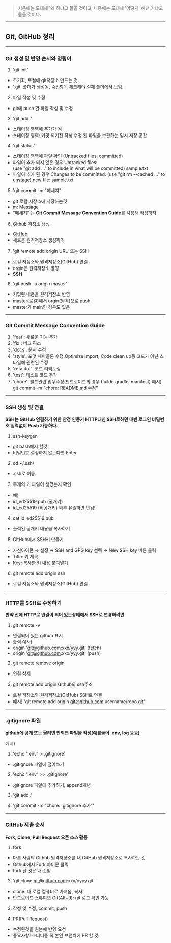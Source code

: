 > 처음에는 도대체 '왜'하냐고 들을 것이고,
> 나중에는 도대체 '어떻게' 해낸 거냐고 물을 것이다.
---

## Git, GitHub 정리

---

### Git 생성 및 반영 순서와 명령어

1. 'git init'
  - 초기화, 로컬에 git저장소 만드는 것.
  - '.git' 폴더가 생성됨, 숨긴항목 체크해야 실제 폴더에서 보임.

2. 파일 작성 및 수정
  - git에 push 할 파일 작성 및 수정

3. 'git add .'
  - 스테이징 영역에 추가가 됨
  - 스테이징 영역: 커밋 되기전 작성,수정 된 파일을 보관하는 임시 저장 공간

4. 'git status'
  - 스테이징 영역에 파일 확인 (Untracked files, committed)
  - 파일이 추가 되지 않은 경우
    Untracked files:  
    (use "git add <file>..." to include in what will be committed)
    sample.txt
  - 파일이 추가 된 경우
    Changes to be committed:
    (use "git rm --cached <file>..." to unstage)
    new file:   sample.txt

5. 'git commit -m "메세지"'
  - git 로컬 저장소에 저장하는것 
  - m: Message
  - "메세지" 는 **Git Commit Message Convention Guide**를 사용해 작성하자

6. Github 저장소 생성
  - [GitHub](https://github.com/)
  - 새로운 원격저장소 생성하기

7. 'git remote add origin URL' 또는 SSH
  - 로컬 저장소와 원격저장소(GitHub) 연결
  - orgin은 원격저장소 별칭
  - **SSH**

8. 'git push -u origin master'
  - 커밋된 내용을 원격저장소 반영
  - master(로컬)에서 orgin(원격)으로 push
  - master가 main인 경우도 있음

---

### Git Commit Message Convention Guide

1. 'feat': 새로운 기능 추가
2. 'fix': 버그 픽스
3. 'docs': 문서 수정
4. 'style': 포맷,세미콜론 수정,Optimize import, Code clean up등 코드가 아닌 스타일에 관련된 수정
5. 'refactor': 코드 리펙토링
6. 'test': 테스트 코드 추가
7. 'chore': 빌드관련 업무수정(안드로이드의 경우 builde.gradle, manifest)
예시) git commit -m "chore: README.md 수정"

---

### SSH 생성 및 연결
**SSH는 GitHub 연결하기 위한 안정 인증키**
**HTTP대신 SSH로하면 매번 로그인 비밀번호 입력없이 Push 가능하다.**

1. ssh-keygen
  - git bash에서 할것
  - 비밀번호 설정하지 않는다면 Enter

2. cd ~/.ssh/
  - .ssh로 이동

3. 두개의 키 파일이 생겼는지 확인
  - 예) 
  - id_ed25519.pub (공개키)
  - id_ed25519 (비공개키) 외부 유출하면 안됨!

4. cat id_ed25519.pub
  - 출력된 공개키 내용을 복사하기

5. GitHub에서 SSH키 만들기
  - 자신아이콘 → 설정 → SSH and GPG key 선택 → New SSH key 버튼 클릭
  - Title: 키 제목
  - Key: 복사한 키 내용 붙여넣기

6. git remote add origin ssh
  - 로컬 저장소와 원격저장소(GitHub) 연결

---

### HTTP를 SSH로 수정하기
**만약 전에 HTTP로 연결이 되어 있는상태에서 SSH로 변경하려면**

1. git remote -v
  - 연결되어 있는 github 표시
  - 출력 예시)
  - origin  'git@github.com:xxx/yyy.git' (fetch)
  - origin  'git@github.com:xxx/yyy.git' (push)

2. git remote remove origin
  - 연결 삭제

3. git remote add origin Github의 ssh주소
  - 로컬 저장소와 원격저장소(GitHub) SSH로 연결
  - 예시) 'git remote add origin git@github.com:username/repo.git'

---

### .gitignore 파일
**github에 공개 또는 올리면 안되면 파일을 작성(예를들어 .env, log 등등)**

예시)
1. 'echo ".env" > .gitignore'
  - .gitignore 파일에 덮어쓰기

2. 'echo ".env" >> .gitignore'
  - .gitignore 파일에 추가하기, append개념

3. 'git add .'

4. 'git commit -m "chore: .gitignore 추가"'

---

### GitHub 제출 순서
**Fork, Clone, Pull Request**
**오픈 소스 활동**

1. fork
  - 다른 사람의 Github 원격저장소를 내 GitHub 원격저장소로 복사하는 것
  - Github에서 Fork 아이콘 클릭
  - fork 된 것은 내 것임

2. 'git clone git@github.com:xxx/yyyy.git'
  - clone: 내 로컬 컴퓨터로 가져옴, 복사
  - 안드로이드 스튜디오 Git(Alt+9): git 로그 확인 가능

3. 작성 및 수정, commit, push

4. PR(Pull Request)
  - 수정된것을 원본에 반영 요청
  - 중요사항! 스터디중 꼭 본인 브랜치에 PR 할 것!